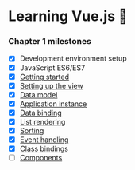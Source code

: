 # Learning Vue.js :tada:

### Chapter 1 milestones

- [x] Development environment setup
- [x] JavaScript ES6/ES7
- [x] [Getting started](index.html)
- [x] [Setting up the view](../../tree/chapter-1/index.html#L26-L63)
- [x] [Data model](seed.js) 
- [x] [Application instance](main.js)
- [x] [Data binding](../../tree/chapter-1/index.html#L30-L62)
- [x] [List rendering](../../tree/chapter-1/index.html#L27-L35)
- [x] [Sorting](../../tree/chapter-1/main.js#L9-#L17)
- [x] [Event handling](../../tree/chapter-1/main.js#L18-#L27)
- [x] [Class bindings](../../tree/chapter-1/index.html#L31-#L37)
- [ ] [Components]()
